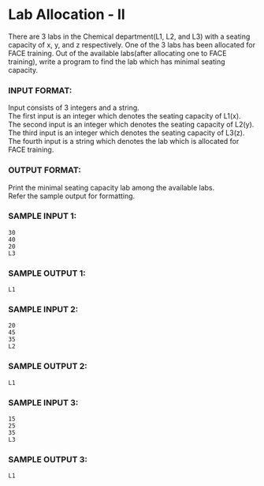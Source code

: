 # Lab Allocation - II

There are 3 labs in the Chemical department(L1, L2, and L3) with a seating
capacity of x, y, and z respectively. One of the 3 labs has been allocated
for FACE training. Out of the available labs(after allocating one to FACE
training), write a program to find the lab which has minimal seating capacity.

### INPUT FORMAT:

Input consists of 3 integers and a string. <br>
The first input is an integer which denotes the seating capacity of L1(x). <br>
The second input is an integer which denotes the seating capacity of L2(y). <br>
The third input is an integer which denotes the seating capacity of L3(z). <br>
The fourth input is a string which denotes the lab which is allocated for FACE training.

### OUTPUT FORMAT:

Print the minimal seating capacity lab among the available labs. <br>
Refer the sample output for formatting.

### SAMPLE INPUT 1:

```
30
40
20
L3
```

### SAMPLE OUTPUT 1:

```
L1
```

### SAMPLE INPUT 2:

```
20
45
35
L2
```

### SAMPLE OUTPUT 2:

```
L1
```

### SAMPLE INPUT 3:

```
15
25
35
L3
```

### SAMPLE OUTPUT 3:

```
L1
```
